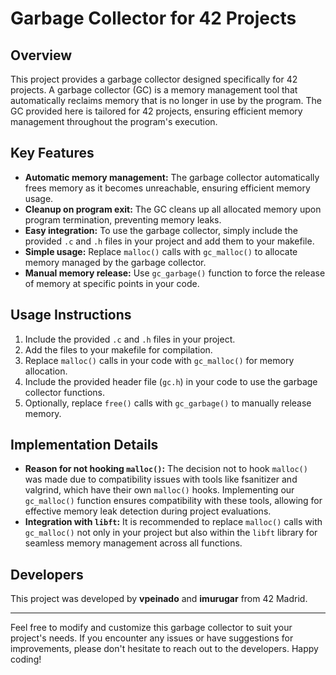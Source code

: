 # Garbage Collector for 42 Projects

## Overview

This project provides a garbage collector designed specifically for 42 projects. A garbage collector (GC) is a memory management tool that automatically reclaims memory that is no longer in use by the program. The GC provided here is tailored for 42 projects, ensuring efficient memory management throughout the program's execution.

## Key Features

- **Automatic memory management:** The garbage collector automatically frees memory as it becomes unreachable, ensuring efficient memory usage.
- **Cleanup on program exit:** The GC cleans up all allocated memory upon program termination, preventing memory leaks.
- **Easy integration:** To use the garbage collector, simply include the provided `.c` and `.h` files in your project and add them to your makefile.
- **Simple usage:** Replace `malloc()` calls with `gc_malloc()` to allocate memory managed by the garbage collector.
- **Manual memory release:** Use `gc_garbage()` function to force the release of memory at specific points in your code.

## Usage Instructions

1. Include the provided `.c` and `.h` files in your project.
2. Add the files to your makefile for compilation.
3. Replace `malloc()` calls in your code with `gc_malloc()` for memory allocation.
4. Include the provided header file (`gc.h`) in your code to use the garbage collector functions.
5. Optionally, replace `free()` calls with `gc_garbage()` to manually release memory.

## Implementation Details

- **Reason for not hooking `malloc()`:** The decision not to hook `malloc()` was made due to compatibility issues with tools like fsanitizer and valgrind, which have their own `malloc()` hooks. Implementing our `gc_malloc()` function ensures compatibility with these tools, allowing for effective memory leak detection during project evaluations.
- **Integration with `libft`:** It is recommended to replace `malloc()` calls with `gc_malloc()` not only in your project but also within the `libft` library for seamless memory management across all functions.

## Developers

This project was developed by **vpeinado** and **imurugar** from 42 Madrid.

---

Feel free to modify and customize this garbage collector to suit your project's needs. If you encounter any issues or have suggestions for improvements, please don't hesitate to reach out to the developers. Happy coding!
